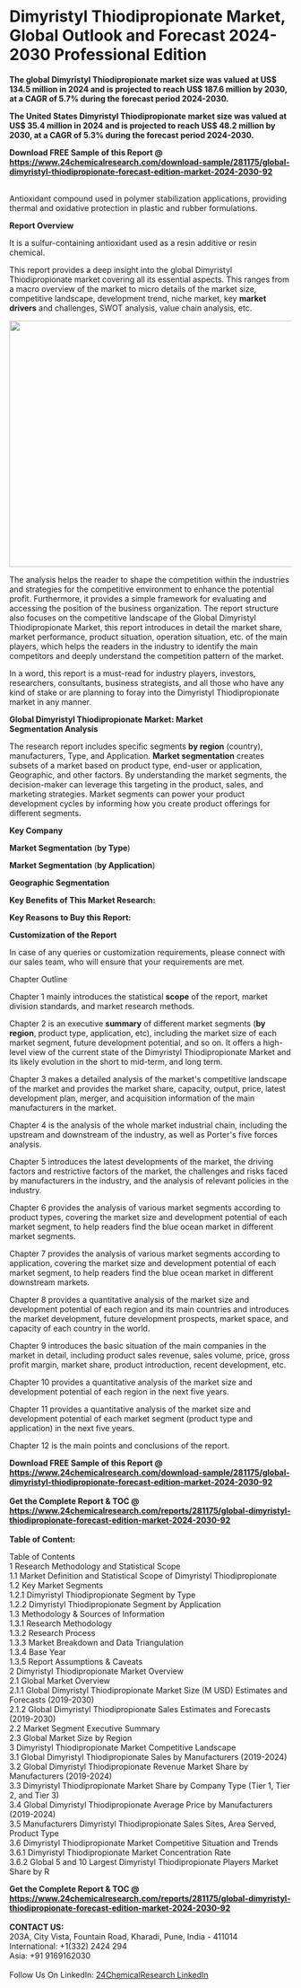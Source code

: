 <h1>Dimyristyl Thiodipropionate Market, Global Outlook and Forecast 2024-2030 Professional Edition</h1><p><strong>The global Dimyristyl Thiodipropionate market size was valued at US$ 134.5 million in 2024 and is projected to reach US$ 187.6 million by 2030, at a CAGR of 5.7% during the forecast period 2024-2030.</strong></p><p>
</p><p><strong>The United States Dimyristyl Thiodipropionate market size was valued at US$ 35.4 million in 2024 and is projected to reach US$ 48.2 million by 2030, at a CAGR of 5.3% during the forecast period 2024-2030.</strong></p><div><b>Download FREE Sample of this Report @ 
            <a href="https://www.24chemicalresearch.com/download-sample/281175/global-dimyristyl-thiodipropionate-forecast-edition-market-2024-2030-92">
            https://www.24chemicalresearch.com/download-sample/281175/global-dimyristyl-thiodipropionate-forecast-edition-market-2024-2030-92</a></b></div><br><p>
</p><p>Antioxidant compound used in polymer stabilization applications, providing thermal and oxidative protection in plastic and rubber formulations.</p><p>
</p><p><strong>Report Overview</strong></p><p>
</p><p>It is a sulfur-containing antioxidant used as a resin additive or resin chemical.</p><p>
</p><p></p><p>
</p><p>This report provides a deep insight into the global Dimyristyl Thiodipropionate market covering all its essential aspects. This ranges from a macro overview of the market to micro details of the market size, competitive landscape, development trend, niche market, key <strong>market drivers</strong> and challenges, SWOT analysis, value chain analysis, etc.</p><p>
</p><p><img alt="" src="https://24chemicalresearch.com/assets/report-images/DimyristylThiodipropionate.png" style="height:439px; width:731px"></p><p>
</p><p>The analysis helps the reader to shape the competition within the industries and strategies for the competitive environment to enhance the potential profit. Furthermore, it provides a simple framework for evaluating and accessing the position of the business organization. The report structure also focuses on the competitive landscape of the Global Dimyristyl Thiodipropionate Market, this report introduces in detail the market share, market performance, product situation, operation situation, etc. of the main players, which helps the readers in the industry to identify the main competitors and deeply understand the competition pattern of the market.</p><p>
</p><p>In a word, this report is a must-read for industry players, investors, researchers, consultants, business strategists, and all those who have any kind of stake or are planning to foray into the Dimyristyl Thiodipropionate market in any manner.</p><p>
</p><p><strong>Global Dimyristyl Thiodipropionate Market: Market Segmentation Analysis</strong></p><p>
</p><p>The research report includes specific segments <strong>by region</strong> (country), manufacturers, Type, and Application. <strong>Market segmentation</strong> creates subsets of a market based on product type, end-user or application, Geographic, and other factors. By understanding the market segments, the decision-maker can leverage this targeting in the product, sales, and marketing strategies. Market segments can power your product development cycles by informing how you create product offerings for different segments.</p><p>
</p><p><strong>Key Company</strong></p><p>
</p><p>
</p><p><strong>Market Segmentation</strong> (<strong>by Type</strong>)</p><p>
</p><p>
</p><p><strong>Market Segmentation</strong> (<strong>by Application</strong>)</p><p>
</p><p>
</p><p><strong>Geographic Segmentation</strong></p><p>
</p><p>
</p><p><strong>Key Benefits of This Market Research:</strong></p><p>
</p><p>
</p><p><strong>Key Reasons to Buy this Report:</strong></p><p>
</p><p>
</p><p><strong>Customization of the Report</strong></p><p>
</p><p>In case of any queries or customization requirements, please connect with our sales team, who will ensure that your requirements are met.</p><p>
</p><p>Chapter Outline</p><p>
</p><p>Chapter 1 mainly introduces the statistical <strong>scope</strong> of the report, market division standards, and market research methods.</p><p>
</p><p>Chapter 2 is an executive <strong>summary</strong> of different market segments (<strong>by region</strong>, product type, application, etc), including the market size of each market segment, future development potential, and so on. It offers a high-level view of the current state of the Dimyristyl Thiodipropionate Market and its likely evolution in the short to mid-term, and long term.</p><p>
</p><p>Chapter 3 makes a detailed analysis of the market's competitive landscape of the market and provides the market share, capacity, output, price, latest development plan, merger, and acquisition information of the main manufacturers in the market.</p><p>
</p><p>Chapter 4 is the analysis of the whole market industrial chain, including the upstream and downstream of the industry, as well as Porter's five forces analysis.</p><p>
</p><p>Chapter 5 introduces the latest developments of the market, the driving factors and restrictive factors of the market, the challenges and risks faced by manufacturers in the industry, and the analysis of relevant policies in the industry.</p><p>
</p><p>Chapter 6 provides the analysis of various market segments according to product types, covering the market size and development potential of each market segment, to help readers find the blue ocean market in different market segments.</p><p>
</p><p>Chapter 7 provides the analysis of various market segments according to application, covering the market size and development potential of each market segment, to help readers find the blue ocean market in different downstream markets.</p><p>
</p><p>Chapter 8 provides a quantitative analysis of the market size and development potential of each region and its main countries and introduces the market development, future development prospects, market space, and capacity of each country in the world.</p><p>
</p><p>Chapter 9 introduces the basic situation of the main companies in the market in detail, including product sales revenue, sales volume, price, gross profit margin, market share, product introduction, recent development, etc.</p><p>
</p><p>Chapter 10 provides a quantitative analysis of the market size and development potential of each region in the next five years.</p><p>
</p><p>Chapter 11 provides a quantitative analysis of the market size and development potential of each market segment (product type and application) in the next five years.</p><p>
</p><p>Chapter 12 is the main points and conclusions of the report.</p><div><b>Download FREE Sample of this Report @ 
            <a href="https://www.24chemicalresearch.com/download-sample/281175/global-dimyristyl-thiodipropionate-forecast-edition-market-2024-2030-92">
            https://www.24chemicalresearch.com/download-sample/281175/global-dimyristyl-thiodipropionate-forecast-edition-market-2024-2030-92</a></b></div><br><div><b>Get the Complete Report & TOC @ 
            <a href="https://www.24chemicalresearch.com/reports/281175/global-dimyristyl-thiodipropionate-forecast-edition-market-2024-2030-92">
            https://www.24chemicalresearch.com/reports/281175/global-dimyristyl-thiodipropionate-forecast-edition-market-2024-2030-92</a></b></div><br>
            <b>Table of Content:</b><p>Table of Contents<br />
 1 Research Methodology and Statistical Scope<br />
 1.1 Market Definition and Statistical Scope of Dimyristyl Thiodipropionate<br />
 1.2 Key Market Segments<br />
 1.2.1 Dimyristyl Thiodipropionate Segment by Type<br />
 1.2.2 Dimyristyl Thiodipropionate Segment by Application<br />
 1.3 Methodology & Sources of Information<br />
 1.3.1 Research Methodology<br />
 1.3.2 Research Process<br />
 1.3.3 Market Breakdown and Data Triangulation<br />
 1.3.4 Base Year<br />
 1.3.5 Report Assumptions & Caveats<br />
 2 Dimyristyl Thiodipropionate Market Overview<br />
 2.1 Global Market Overview<br />
 2.1.1 Global Dimyristyl Thiodipropionate Market Size (M USD) Estimates and Forecasts (2019-2030)<br />
 2.1.2 Global Dimyristyl Thiodipropionate Sales Estimates and Forecasts (2019-2030)<br />
 2.2 Market Segment Executive Summary<br />
 2.3 Global Market Size by Region<br />
 3 Dimyristyl Thiodipropionate Market Competitive Landscape<br />
 3.1 Global Dimyristyl Thiodipropionate Sales by Manufacturers (2019-2024)<br />
 3.2 Global Dimyristyl Thiodipropionate Revenue Market Share by Manufacturers (2019-2024)<br />
 3.3 Dimyristyl Thiodipropionate Market Share by Company Type (Tier 1, Tier 2, and Tier 3)<br />
 3.4 Global Dimyristyl Thiodipropionate Average Price by Manufacturers (2019-2024)<br />
 3.5 Manufacturers Dimyristyl Thiodipropionate Sales Sites, Area Served, Product Type<br />
 3.6 Dimyristyl Thiodipropionate Market Competitive Situation and Trends<br />
 3.6.1 Dimyristyl Thiodipropionate Market Concentration Rate<br />
 3.6.2 Global 5 and 10 Largest Dimyristyl Thiodipropionate Players Market Share by R</p><div><b>Get the Complete Report & TOC @ 
            <a href="https://www.24chemicalresearch.com/reports/281175/global-dimyristyl-thiodipropionate-forecast-edition-market-2024-2030-92">
            https://www.24chemicalresearch.com/reports/281175/global-dimyristyl-thiodipropionate-forecast-edition-market-2024-2030-92</a></b></div><br><b>CONTACT US:</b><br>
            203A, City Vista, Fountain Road, Kharadi, Pune, India - 411014<br>
            International: +1(332) 2424 294<br>
            Asia: +91 9169162030 <br><br>
            Follow Us On LinkedIn: <a href="https://www.linkedin.com/company/24chemicalresearch/">24ChemicalResearch LinkedIn</a>